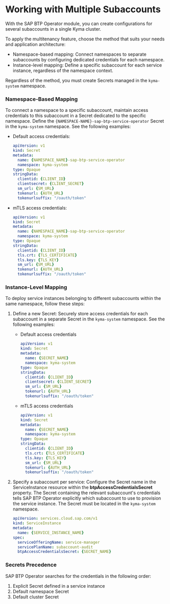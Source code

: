 # Working with Multiple Subaccounts

With the SAP BTP Operator module, you can create configurations for several subaccounts in a single Kyma cluster.

To apply the multitenancy feature, choose the method that suits your needs and application architecture: 
* Namespace-based mapping: Connect namespaces to separate subaccounts by configuring dedicated credentials for each namespace.
* Instance-level mapping: Define a specific subaccount for each service instance, regardless of the namespace context.

Regardless of the method, you must create Secrets managed in the `kyma-system` namespace.

### Namespace-Based Mapping

To connect a namespace to a specific subaccount, maintain access credentials to this subaccount in a Secret dedicated to the specific namespace. Define the `{NAMESPACE-NAME}-sap-btp-service-operator` Secret in the `kyma-system` namespace. 
See the following examples:
* Default access credentials:

  ```yaml
  apiVersion: v1
  kind: Secret
  metadata:
    name: {NAMESPACE_NAME}-sap-btp-service-operator
    namespace: kyma-system
  type: Opaque
  stringData:
    clientid: {CLIENT_ID}
    clientsecret: {CLIENT_SECRET}
    sm_url: {SM_URL}
    tokenurl: {AUTH_URL}
    tokenurlsuffix: "/oauth/token"
  ```

* mTLS access credentials:

  ```yaml
  apiVersion: v1
  kind: Secret
  metadata:
    name: {NAMESPACE_NAME}-sap-btp-service-operator
    namespace: kyma-system
  type: Opaque
  stringData:
    clientid: {CLIENT_ID}
    tls.crt: {TLS_CERTIFICATE}
    tls.key: {TLS_KEY}
    sm_url: {SM_URL}
    tokenurl: {AUTH_URL}
    tokenurlsuffix: "/oauth/token"
  ```

### Instance-Level Mapping

To deploy service instances belonging to different subaccounts within the same namespace, follow these steps:
1. Define a new Secret: Securely store access credentials for each subaccount in a separate Secret in the `kyma-system` namespace. 
   See the following examples:
   * Default access credentials
      ```yaml
      apiVersion: v1
      kind: Secret
      metadata:
        name: {SECRET_NAME}
        namespace: kyma-system
      type: Opaque
      stringData:
        clientid: {CLIENT_ID}
        clientsecret: {CLIENT_SECRET}
        sm_url: {SM_URL}
        tokenurl: {AUTH_URL}
        tokenurlsuffix: "/oauth/token"
      ```
    * mTLS access credentials
      ```yaml
      apiVersion: v1
      kind: Secret
      metadata:
        name: {SECRET_NAME}
        namespace: kyma-system
      type: Opaque
      stringData:
        clientid: {CLIENT_ID}
        tls.crt: {TLS_CERTIFICATE}
        tls.key: {TLS_KEY}
        sm_url: {SM_URL}
        tokenurl: {AUTH_URL}
        tokenurlsuffix: "/oauth/token"
      ```

2. Specify a subaccount per service: Configure the Secret name in the ServiceInstance resource within the **btpAccessCredentialsSecret** property. The Secret containing the relevant subaccount's credentials tells SAP BTP Operator explicitly which subaccount to use to provision the service instance. The Secret must be located in the `kyma-system` namespace.
    ```yaml
    apiVersion: services.cloud.sap.com/v1
    kind: ServiceInstance
    metadata:
      name: {SERVICE_INSTANCE_NAME}
    spec:
      serviceOfferingName: service-manager
      servicePlanName: subaccount-audit
      btpAccessCredentialsSecret: {SECRET_NAME}
    ```
### Secrets Precedence

SAP BTP Operator searches for the credentials in the following order:
1. Explicit Secret defined in a service instance
2. Default namespace Secret
3. Default cluster Secret

